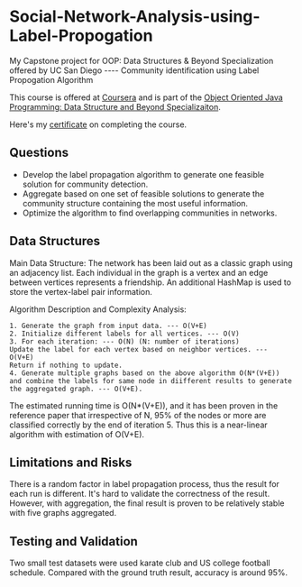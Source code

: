 # Social-Network-Analysis-using-Label-Propogation
My Capstone project for OOP: Data Structures &amp; Beyond Specialization offered by UC San Diego ---- Community identification using Label Propogation Algorithm

This course is offered at <a href="https://www.coursera.org">Coursera</a> and is part of the <a href="https://www.coursera.org/specializations/java-object-oriented">Object Oriented Java Programming: Data Structure and Beyond Specializaiton</a>.

Here's my <a href = "">certificate</a> on completing the course.

## Questions
- Develop the label propagation algorithm to generate one feasible solution for community detection.
- Aggregate based on one set of feasible solutions to generate the community structure containing the most useful information.
- Optimize the algorithm to find overlapping communities in networks.

## Data Structures
Main Data Structure: The network has been laid out as a classic graph using an adjacency list. Each individual in the graph is a vertex and an edge between vertices represents a friendship.
An additional HashMap is used to store the vertex-label pair information.

Algorithm Description and Complexity Analysis:
```
1. Generate the graph from input data. --- O(V+E)
2. Initialize different labels for all vertices. --- O(V)
3. For each iteration: --- O(N) (N: number of iterations)
Update the label for each vertex based on neighbor vertices. --- O(V+E)
Return if nothing to update.
4. Generate multiple graphs based on the above algorithm O(N*(V+E)) and combine the labels for same node in diifferent results to generate the aggregated graph. --- O(V+E).
```

The estimated running time is O(N*(V+E)), and it has been proven in the reference paper that irrespective of N, 95% of the nodes or more are classified correctly by the end of iteration 5. Thus this is a near-linear algorithm with estimation of O(V+E).

## Limitations and Risks
There is a random factor in label propagation process, thus the result for each run is different. It's hard to validate the correctness of the result. However, with aggregation, the final result is proven to be relatively stable with five graphs aggregated.

## Testing and Validation
Two small test datasets were used karate club and US college football schedule. Compared with the ground truth result, accuracy is around 95%.
